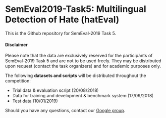 # SemEval2019-Task5: Multilingual Detection of Hate (hatEval) #

This is the Github repository for SemEval-2019 Task 5.

#### Disclaimer ####
Please note that the data are exclusively reserved for the participants of SemEval-2019 Task 5 and are not to be used freely. 
They may be distributed upon request (contact the task organizers) and for academic purposes only.  
  
The following **datasets and scripts** will be distributed throughout the competition:
* Trial data & evaluation script (20/08/2018)
* Data for training and development & benchmark system (17/09/2018)
* Test data (10/01/2019)

Should you have any questions, contact our [Google group](https://groups.google.com/forum/#!forum/semeval2019-task5-hateval).

